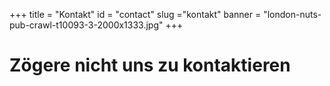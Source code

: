 ﻿+++
title = "Kontakt"
id = "contact"
slug ="kontakt"
banner = "london-nuts-pub-crawl-t10093-3-2000x1333.jpg"
+++

# Zögere nicht uns zu kontaktieren
